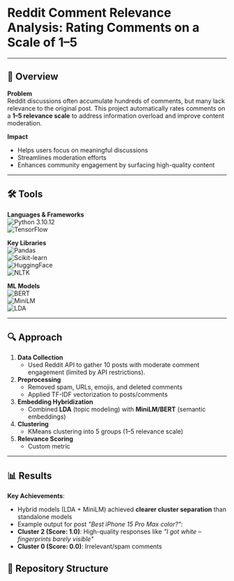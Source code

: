 # Reddit Comment Relevance Analysis: Rating Comments on a Scale of 1–5  

---

## 📌 Overview  
**Problem**  
Reddit discussions often accumulate hundreds of comments, but many lack relevance to the original post. This project automatically rates comments on a **1–5 relevance scale** to address information overload and improve content moderation.  

**Impact**  
- Helps users focus on meaningful discussions  
- Streamlines moderation efforts  
- Enhances community engagement by surfacing high-quality content  

---

## 🛠️ Tools  
**Languages & Frameworks**  
![Python 3.10.12](https://img.shields.io/badge/Python-3.10.12-blue?logo=python)  
![TensorFlow](https://img.shields.io/badge/TensorFlow-2.12-orange?logo=tensorflow)  

**Key Libraries**  
![Pandas](https://img.shields.io/badge/Pandas-2.0-blueviolet?logo=pandas)  
![Scikit-learn](https://img.shields.io/badge/Scikit--learn-1.2-grey?logo=scikit-learn)  
![HuggingFace](https://img.shields.io/badge/Transformers-4.30-yellow?logo=huggingface)  
![NLTK](https://img.shields.io/badge/NLTK-3.8-green)  

**ML Models**  
![BERT](https://img.shields.io/badge/BERT-uncased-ff69b4)  
![MiniLM](https://img.shields.io/badge/MiniLM-L6-violet)  
![LDA](https://img.shields.io/badge/LDA-Gensim-red)

---

## 🔍 Approach  
1. **Data Collection**  
   - Used Reddit API to gather 10 posts with moderate comment engagement (limited by API restrictions).  
2. **Preprocessing**  
   - Removed spam, URLs, emojis, and deleted comments  
   - Applied TF-IDF vectorization to posts/comments  
3. **Embedding Hybridization**  
   - Combined **LDA** (topic modeling) with **MiniLM/BERT** (semantic embeddings)  
4. **Clustering**  
   - KMeans clustering into 5 groups (1–5 relevance scale)  
5. **Relevance Scoring**  
   - Custom metric
---

## 📊 Results  
**Key Achievements**:  
- Hybrid models (LDA + MiniLM) achieved **clearer cluster separation** than standalone models  
- Example output for post *"Best iPhone 15 Pro Max color?"*:  
- **Cluster 2 (Score: 1.0)**: High-quality responses like *"I got white – fingerprints barely visible"*  
- **Cluster 0 (Score: 0.0)**: Irrelevant/spam comments  

## 📂 Repository Structure  

